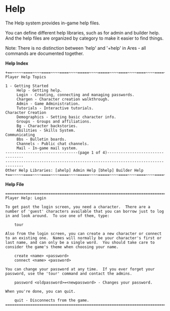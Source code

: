 Help
====

The Help system provides in-game help files.  

You can define different help libraries, such as for admin and builder help.  And the help files are organized by category to make it easier to find things.

Note: There is no distinction between 'help' and '+help' in Ares - all commands are documented together.

**Help Index**

    +==~~~~~====~~~~====~~~~====~~~~=====~~~~=====~~~~====~~~~====~~~~====~~~~~==+
    Player Help Topics
    
    1 - Getting Started
         Help - Getting help.
         Login - Creating, connecting and managing passwords.
         Chargen - Character creation walkthrough.
         Admin - Game Administration.
         Tutorials - Interactive tutorials.
    Character Creation
         Demographics - Setting basic character info.
         Groups - Groups and affiliations.
         Bg - Character backstories.
         Abilities - Skills System.
    Communicating
         Bbs - Bulletin boards.
         Channels - Public chat channels.
         Mail - In-game mail system.
    --------------------------------(page 1 of 4)---------------------------------
    ------------------------------------------------------------------------------
    Other Help Libraries: [ahelp] Admin Help [bhelp] Builder Help
    +==~~~~~====~~~~====~~~~====~~~~=====~~~~=====~~~~====~~~~====~~~~====~~~~~==+

**Help File**

    ==============================================================================
    Player Help: Login
    
    To get past the login screen, you need a character.  There are a number of 'guest' characters available that you can borrow just to log in and look around.  To use one of them, type:
    
        tour
        
    Also from the login screen, you can create a new character or connect to an existing one.  Names will normally be your character's first or last name, and can only be a single word.  You should take care to consider the game's theme when choosing your name.  
    
        create <name> <password>
        connect <name> <password>
        
    You can change your password at any time.  If you ever forget your password, use the 'tour' command and contact the admins.
      
        password <oldpassword>=<newpassword> - Changes your password.
        
    When you're done, you can quit.
    
        quit - Disconnects from the game.  
    ==============================================================================